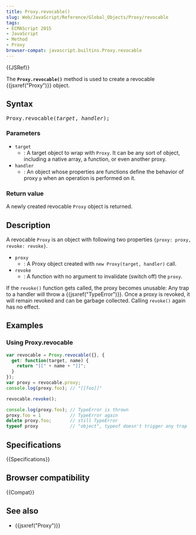 ```yaml
---
title: Proxy.revocable()
slug: Web/JavaScript/Reference/Global_Objects/Proxy/revocable
tags:
- ECMAScript 2015
- JavaScript
- Method
- Proxy
browser-compat: javascript.builtins.Proxy.revocable
---
```

{{JSRef}}

The **`Proxy.revocable()`** method is used to create a revocable
{{jsxref("Proxy")}} object.

## Syntax

<pre class="brush: js">Proxy.revocable(<var>target</var>, <var>handler</var>);
</pre>

### Parameters

- `target`
  - : A target object to wrap with `Proxy`. It can be any sort of object,
    including a native array, a function, or even another proxy.
- `handler`
  - : An object whose properties are functions define the behavior of proxy `p`
    when an operation is performed on it.

### Return value

A newly created revocable `Proxy` object is returned.

## Description

A revocable `Proxy` is an object with following two properties
`{proxy: proxy, revoke: revoke}`.

- `proxy`
  - : A Proxy object created with `new Proxy(target, handler)` call.
- `revoke`
  - : A function with no argument to invalidate (switch off) the `proxy`.

If the `revoke()` function gets called, the proxy becomes unusable: Any trap to
a handler will throw a {{jsxref("TypeError")}}. Once a proxy is
revoked, it will remain revoked and can be garbage collected. Calling `revoke()`
again has no effect.

## Examples

### Using Proxy.revocable

```js
var revocable = Proxy.revocable({}, {
  get: function(target, name) {
    return "[[" + name + "]]";
  }
});
var proxy = revocable.proxy;
console.log(proxy.foo); // "[[foo]]"

revocable.revoke();

console.log(proxy.foo); // TypeError is thrown
proxy.foo = 1           // TypeError again
delete proxy.foo;       // still TypeError
typeof proxy            // "object", typeof doesn't trigger any trap
```

## Specifications

{{Specifications}}

## Browser compatibility

{{Compat}}

## See also

- {{jsxref("Proxy")}}
